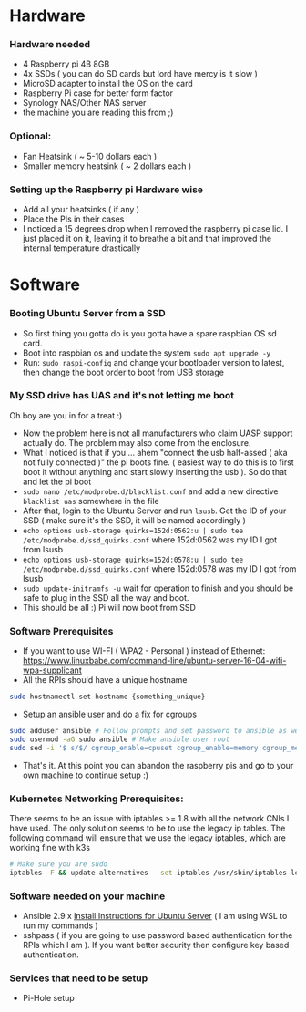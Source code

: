 # Hardware

### Hardware needed
* 4 Raspberry pi 4B 8GB
* 4x SSDs ( you can do SD cards but lord have mercy is it slow )
* MicroSD adapter to install the OS on the card
* Raspberry Pi case for better form factor
* Synology NAS/Other NAS server
* the machine you are reading this from ;)

### Optional:
* Fan Heatsink ( ~ 5-10 dollars each )
* Smaller memory heatsink ( ~ 2 dollars each )

### Setting up the Raspberry pi Hardware wise
* Add all your heatsinks ( if any )
* Place the PIs in their cases
* I noticed a 15 degrees drop when I removed the raspberry pi case lid. I just placed it on it, leaving it to breathe a bit and that improved the internal temperature drastically

# Software

### Booting Ubuntu Server from a SSD
* So first thing you gotta do is you gotta have a spare raspbian OS sd card.
* Boot into raspbian os and update the system `sudo apt upgrade -y`
* Run: `sudo raspi-config` and change your bootloader version to latest, then change the boot order to boot from USB storage

### My SSD drive has UAS and it's not letting me boot
Oh boy are you in for a treat :)
* Now the problem here is not all manufacturers who claim UASP support actually do. The problem may also come from the enclosure.
* What I noticed is that if you ... ahem "connect the usb half-assed ( aka not fully connected )" the pi boots fine.
  ( easiest way to do this is to first boot it without anything and start slowly inserting the usb ). So do that and let the pi boot
* `sudo nano /etc/modprobe.d/blacklist.conf` and add a new directive `blacklist uas` somewhere in the file
* After that, login to the Ubuntu Server and run `lsusb`. Get the ID of your SSD ( make sure it's the SSD, it will be named accordingly )
* `echo options usb-storage quirks=152d:0562:u | sudo tee /etc/modprobe.d/ssd_quirks.conf` where 152d:0562 was my ID I got from lsusb
* `echo options usb-storage quirks=152d:0578:u | sudo tee /etc/modprobe.d/ssd_quirks.conf` where 152d:0578 was my ID I got from lsusb
* `sudo update-initramfs -u` wait for operation to finish and you should be safe to plug in the SSD all the way and boot.
* This should be all :) Pi will now boot from SSD

### Software Prerequisites
* If you want to use WI-FI ( WPA2 - Personal ) instead of Ethernet: https://www.linuxbabe.com/command-line/ubuntu-server-16-04-wifi-wpa-supplicant
* All the RPIs should have a unique hostname
~~~bash 
sudo hostnamectl set-hostname {something_unique}
~~~
* Setup an ansible user and do a fix for cgroups
~~~bash
sudo adduser ansible # Follow prompts and set password to ansible as well
sudo usermod -aG sudo ansible # Make ansible user root
sudo sed -i '$ s/$/ cgroup_enable=cpuset cgroup_enable=memory cgroup_memory=1 swapaccount=1/' /boot/firmware/cmdline.txt
~~~
* That's it. At this point you can abandon the raspberry pis and go to your own machine to continue setup :)

### Kubernetes Networking Prerequisites:
There seems to be an issue with iptables >= 1.8 with all the network CNIs I have used.
The only solution seems to be to use the legacy ip tables. The following command will ensure that we use the legacy iptables,
which are working fine with k3s

~~~ bash
# Make sure you are sudo
iptables -F && update-alternatives --set iptables /usr/sbin/iptables-legacy && update-alternatives --set ip6tables /usr/sbin/ip6tables-legacy && reboot
~~~

### Software needed on your machine
* Ansible 2.9.x [Install Instructions for Ubuntu Server](https://www.digitalocean.com/community/tutorials/how-to-install-and-configure-ansible-on-ubuntu-20-04)
  ( I am using WSL to run my commands )
* sshpass ( if you are going to use password based authentication for the RPIs which I am ). If you want better security then configure key based authentication.

### Services that need to be setup
* Pi-Hole setup 
